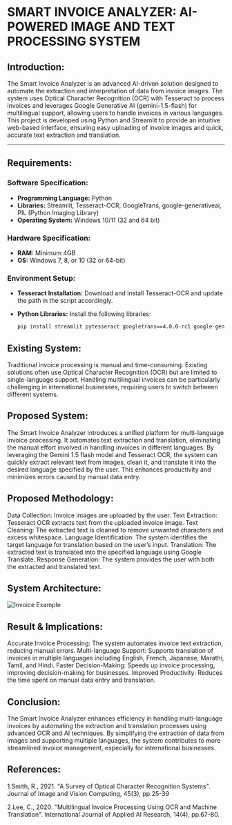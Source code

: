 # SMART INVOICE ANALYZER: AI-POWERED IMAGE AND TEXT PROCESSING SYSTEM

## Introduction:
The Smart Invoice Analyzer is an advanced AI-driven solution designed to automate the extraction and interpretation of data from invoice images. The system uses Optical Character Recognition (OCR) with Tesseract to process invoices and leverages Google Generative AI (gemini-1.5-flash) for multilingual support, allowing users to handle invoices in various languages. This project is developed using Python and Streamlit to provide an intuitive web-based interface, ensuring easy uploading of invoice images and quick, accurate text extraction and translation.

---

## Requirements:

### Software Specification:
- **Programming Language:** Python
- **Libraries:** Streamlit, Tesseract-OCR, GoogleTrans, google-generativeai, PIL (Python Imaging Library)
- **Operating System:** Windows 10/11 (32 and 64 bit)

### Hardware Specification:
- **RAM:** Minimum 4GB
- **OS:** Windows 7, 8, or 10 (32 or 64-bit)

### Environment Setup:
- **Tesseract Installation:** Download and install Tesseract-OCR and update the path in the script accordingly.
- **Python Libraries:** Install the following libraries:
  
  ```bash
  pip install streamlit pytesseract googletrans==4.0.0-rc1 google-generativeai Pillow python-dotenv

## Existing System:
Traditional invoice processing is manual and time-consuming. Existing solutions often use Optical Character Recognition (OCR) but are limited to single-language support. Handling multilingual invoices can be particularly challenging in international businesses, requiring users to switch between different systems.

## Proposed System:
The Smart Invoice Analyzer introduces a unified platform for multi-language invoice processing. It automates text extraction and translation, eliminating the manual effort involved in handling invoices in different languages. By leveraging the Gemini 1.5 flash model and Tesseract OCR, the system can quickly extract relevant text from images, clean it, and translate it into the desired language specified by the user. This enhances productivity and minimizes errors caused by manual data entry.

## Proposed Methodology:
Data Collection: Invoice images are uploaded by the user.
Text Extraction: Tesseract OCR extracts text from the uploaded invoice image.
Text Cleaning: The extracted text is cleaned to remove unwanted characters and excess whitespace.
Language Identification: The system identifies the target language for translation based on the user’s input.
Translation: The extracted text is translated into the specified language using Google Translate.
Response Generation: The system provides the user with both the extracted and translated text.

## System Architecture:
![Invoice Example](https://github.com/sreevarshad/SMART-INVOICE-ANALYZER-AI-POWERED-IMAGE-AND-TEXT-PROCESSING-SYSTEM/blob/main/images/Screenshot%202024-10-13%20125903.png)



## Result & Implications:
Accurate Invoice Processing: The system automates invoice text extraction, reducing manual errors.
Multi-language Support: Supports translation of invoices in multiple languages including English, French, Japanese, Marathi, Tamil, and Hindi.
Faster Decision-Making: Speeds up invoice processing, improving decision-making for businesses.
Improved Productivity: Reduces the time spent on manual data entry and translation.

## Conclusion:
The Smart Invoice Analyzer enhances efficiency in handling multi-language invoices by automating the extraction and translation processes using advanced OCR and AI techniques. By simplifying the extraction of data from images and supporting multiple languages, the system contributes to more streamlined invoice management, especially for international businesses.

## References:
1.Smith, R., 2021. "A Survey of Optical Character Recognition Systems". Journal of Image and Vision Computing, 45(3), pp.25-39


2.Lee, C., 2020. "Multilingual Invoice Processing Using OCR and Machine Translation". International Journal of Applied AI Research, 14(4), pp.67-80.


